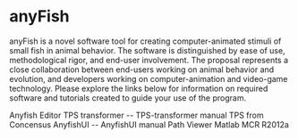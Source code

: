 # anyFish

anyFish is a novel software tool for creating computer-animated stimuli of small fish in animal behavior. The software is distinguished by ease of use, methodological rigor, and end-user involvement. The proposal represents a close collaboration between end-users working on animal behavior and evolution, and developers working on computer-animation and video-game technology. Please explore the links below for information on required software and tutorials created to guide your use of the program.

Anyfish Editor
TPS transformer -- TPS-transformer manual
TPS from Concensus
AnyfishUI -- AnyfishUI manual
Path Viewer
Matlab MCR R2012a
